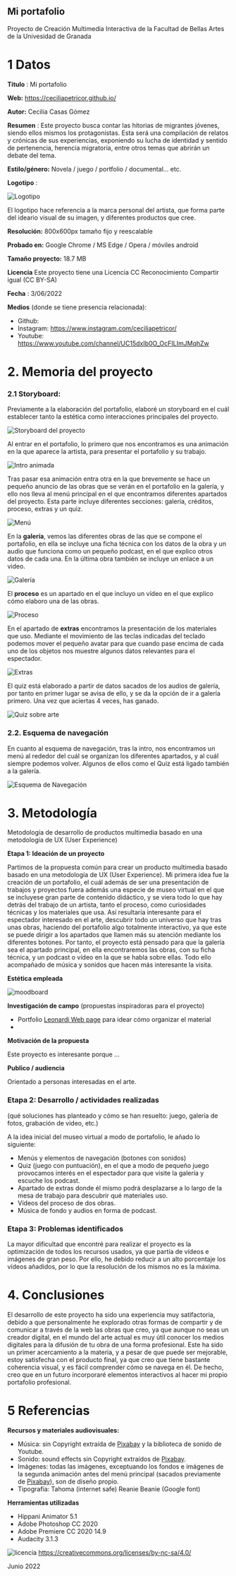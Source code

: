 ## Mi portafolio

Proyecto de Creación Multimedia Interactiva de la  Facultad de Bellas Artes de la Univesidad de Granada



# 1 Datos 



**Titulo** : Mi portafolio

**Web:**   https://ceciliapetricor.github.io/

**Autor:**  Cecilia Casas Gómez

**Resumen** : Este proyecto busca contar las hitorias de migrantes jóvenes, siendo ellos mismos los protagonistas. Esta será una compilación de relatos y crónicas de sus experiencias, exponiendo su lucha de identidad y sentido de pertenencia, herencia migratoria, entre otros temas que abrirán un debate del tema.

**Estilo/género:**  Novela / juego / portfolio / documental... etc.

**Logotipo** : 

![Logotipo](https://github.com/ceciliapetricor/ceciliapetricor.github.io/blob/master/documentaci%C3%B3n/logo.png)

El logotipo hace referencia a la marca personal del artista, que forma parte del ideario visual de su imagen, y diferentes productos que cree.



**Resolución:** 800x600px tamaño fijo y reescalable

**Probado en:**   Google Chrome / MS Edge / Opera / móviles android 

**Tamaño proyecto:** 18.7 MB 

**Licencia** Este proyecto tiene una Licencia CC Reconocimiento Compartir igual (CC BY-SA)

**Fecha** : 3/06/2022

**Medios** (donde se tiene presencia relacionada):

- Github:
- Instagram: https://www.instagram.com/ceciliapetricor/
- Youtube: https://www.youtube.com/channel/UC15dxIb0O_OcFILImJMqhZw


# 2. Memoria del proyecto 

### 2.1 Storyboard: 

Previamente a la elaboración del portafolio, elaboré un storyboard en el cuál establecer tanto la estética como interacciones principales del proyecto. 

![Storyboard del proyecto](https://github.com/ceciliapetricor/ceciliapetricor.github.io/blob/master/documentaci%C3%B3n/storyboard.jpg)

Al entrar en el portafolio, lo primero que nos encontramos es una animación en la que aparece la artista, para presentar el portafolio y su trabajo.

![Intro animada](https://github.com/ceciliapetricor/ceciliapetricor.github.io/blob/master/documentaci%C3%B3n/capanimaci%C3%B3n1.png)

Tras pasar esa animación entra otra en la que brevemente se hace un pequeño anuncio de las obras que se verán en el portafolio en la galería, y ello nos lleva al menú principal en el que encontramos diferentes apartados del proyecto. Esta parte incluye diferentes secciones: galería, créditos, proceso, extras y  un quiz.

![Menú](https://github.com/ceciliapetricor/ceciliapetricor.github.io/blob/master/documentaci%C3%B3n/capanimaci%C3%B3n2.png)

En la **galería**, vemos las diferentes obras de las que se compone el portafolio, en ella se incluye una ficha técnica con los datos de la obra y un audio que funciona como un pequeño podcast, en el que explico otros datos de cada una. En la última obra también se incluye un enlace a un video.

![Galería](https://github.com/ceciliapetricor/ceciliapetricor.github.io/blob/master/documentaci%C3%B3n/capgaler%C3%ADa.png)

El **proceso** es un apartado en el que incluyo un vídeo en el que explico cómo elaboro una de las obras.

![Proceso](https://github.com/ceciliapetricor/ceciliapetricor.github.io/blob/master/documentaci%C3%B3n/capproceso.png)

En el apartado de **extras** encontramos la presentación de los materiales que uso. Mediante el movimiento de las teclas indicadas del teclado podemos mover el pequeño avatar para que cuando pase encima de cada uno de los objetos nos muestre algunos datos relevantes para el espectador.

![Extras](https://github.com/ceciliapetricor/ceciliapetricor.github.io/blob/master/documentaci%C3%B3n/capmateriales.png)

El quiz está elaborado a partir de datos sacados de los audios de galería, por tanto en primer lugar se avisa de ello, y se da la opción de ir a galería primero. Una vez que aciertas 4 veces, has ganado.

![Quiz sobre arte](https://github.com/ceciliapetricor/ceciliapetricor.github.io/blob/master/documentaci%C3%B3n/capquiz.png)


### 2.2. Esquema de navegación 

En cuanto al esquema de navegación, tras la intro, nos encontramos un menú al rededor del cuál se organizan los diferentes apartados, y al cuál siempre podemos volver. Algunos de ellos como el Quiz está ligado también a la galería.

![Esquema de Navegación](https://github.com/ceciliapetricor/ceciliapetricor.github.io/blob/master/documentaci%C3%B3n/esquemanavegaci%C3%B3n.jpg)


# 3. Metodología

Metodología de desarrollo de productos multimedia basado en una metodología de UX (User Experience)

**Etapa 1: Ideación de un proyecto**

Partimos de la propuesta común para crear un producto multimedia basado basado en una metodología de UX (User Experience). Mi primera idea fue la creación de un portafolio, el cuál además de ser una presentación de trabajos y proyectos fuera además una especie de museo virtual en el que se incluyese gran parte de contenido didáctico, y se viera todo lo que hay detrás del trabajo de un artista, tanto el proceso, como curiosidades técnicas y los materiales que usa.
Así resultaría interesante para el espectador interesado en el arte, descubrir todo un universo que hay tras unas obras, haciendo del portafolio algo totalmente interactivo, ya que este se puede dirigir a los apartados que llamen más su atención mediante los diferentes botones.
Por tanto, el proyecto está pensado para que la galería sea el apartado principal, en ella encontraremos las obras, con su ficha técnica, y un podcast o vídeo en la que se habla sobre ellas. Todo ello acompañado de música y sonidos que hacen más interesante la visita.

**Estética empleada**

![moodboard](https://github.com/ceciliapetricor/ceciliapetricor.github.io/blob/master/documentaci%C3%B3n/moodboard.jpg)

**Investigación de campo** (propuestas inspiradoras para el proyecto)

- Portfolio [Leonardi Web page](http://www.rleonardi.com/interactive-resume/) para idear cómo organizar el material
- 



**Motivación de la propuesta** 

Este  proyecto es interesante porque ... 



**Publico / audiencia**

Orientado a personas interesadas en el arte. 



### Etapa 2: Desarrollo / actividades realizadas

(qué soluciones has planteado y cómo se han resuelto: juego, galería de fotos, grabación de video, etc.)

A la idea inicial del museo virtual a modo de portafolio, le añado lo siguiente:

- Menús y elementos de navegación (botones con sonidos)
- Quiz (juego con puntuación), en el que a modo de pequeño juego provocamos interés en el espectador para que visite la galería y escuche los podcast.
- Apartado de extras donde él mismo podrá desplazarse a lo largo de la mesa de trabajo para descubrir qué materiales uso. 
- Vídeos del proceso de dos obras.
- Música de fondo y audios en forma de podcast.


### Etapa 3: Problemas identificados

La mayor dificultad que encontré para realizar el proyecto es la optimización de todos los recursos usados, ya que partía de vídeos e imágenes de gran peso. Por ello, he debido reducir a un alto porcentaje los vídeos añadidos, por lo que la resolución de los mismos no es la máxima.



# 4. Conclusiones 

El desarrollo de este proyecto ha sido una experiencia muy satifactoria, debido a que personalmente he explorado otras formas de compartir y de comunicar a través de la web las obras que creo, ya que aunque no seas un creador digital, en el mundo del arte actual es muy útil conocer los medios digitales para la difusión de tu obra de una forma profesional. Este ha sido un primer acercamiento a la materia, y a pesar de que puede ser mejorable, estoy satisfecha con el producto final, ya que creo que tiene bastante coherencia visual, y es fácil comprender cómo se navega en él.
De hecho, creo que en un futuro incorporaré elementos interactivos al hacer mi propio portafolio profesional.



# 5 Referencias 

**Recursos y materiales audiovisuales:**

* Música:  sin Copyright extraída de [Pixabay](https://pixabay.com/es/) y la biblioteca de sonido de Youtube.
* Sonido: sound effects sin Copyright extraídos de [Pixabay](https://pixabay.com/es/).
* Imágenes: todas las imágenes, exceptuando los fondos  e imágenes de la segunda animación antes del menú principal (sacados previamente de [Pixabay](https://pixabay.com/es/)), son de diseño propio.
* Tipografía: Tahoma (internet safe)
Reanie Beanie (Google font)


**Herramientas utilizadas**

* Hippani Animator 5.1
* Adobe Photoshop CC 2020
* Adobe Premiere CC 2020 14.9
* Audacity 3.1.3



![licencia](https://github.com/ceciliapetricor/ceciliapetricor.github.io/blob/master/documentaci%C3%B3n/Creative%20Commons.png)
https://creativecommons.org/licenses/by-nc-sa/4.0/

Junio 2022

